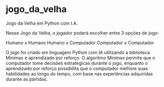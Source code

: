 # jogo_da_velha
Jogo da Velha em Python com I.A.

Nesse Jogo da Velha, o jogador poderá escolher entre 3 opções de jogo:

Humano x Humano
Humano x Computador
Computador x Computador

O jogo foi criado em linguagem Python com IA utilizando a biblioteca Minimax e 
aprendizado por reforço. O algoritmo Minimax permite que o computador tome decisões estratégicas durante o jogo, 
enquanto o aprendizado por reforço possibilita que o computador melhore suas habilidades ao longo do tempo, 
com base nas experiências adquiridas durante as partidas.
